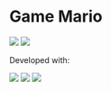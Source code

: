 # Game Mario

<p>
    <img src="https://img.shields.io/github/license/marcusvdev/game-mario">
    <img src="https://img.shields.io/badge/built%20with-GULP-red">
</p>

Developed with:

<p>
    <img src="https://img.shields.io/badge/HTML5-E34F26?style=for-the-badge&logo=html5&logoColor=white">
    <img src="https://img.shields.io/badge/Sass-CC6699?style=for-the-badge&logo=sass&logoColor=white">
    <img src="https://img.shields.io/badge/JavaScript-F7DF1E?style=for-the-badge&logo=javascript&logoColor=black">
</p>